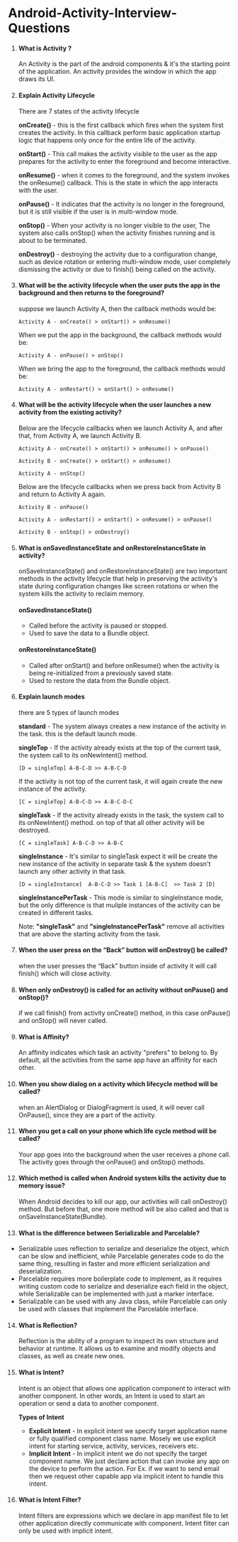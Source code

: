 # Android-Activity-Interview-Questions
1. #### What is Activity ?
   An Activity is the part of the android components & it's the starting point of the application. An activity provides the window in which the app draws its UI.
   
2. #### Explain Activity Lifecycle 
   There are 7 states of the activity lifecycle
   
   **onCreate()** - this is the first callback which fires when the system first creates the activity. In this callback perform basic application startup logic that happens only once 
   for the entire life of the activity.
   
   **onStart()** - This call makes the activity visible to the user as the app prepares for the activity to enter the foreground and become interactive.
   
   **onResume()** - when it comes to the foreground, and the system invokes the onResume() callback. This is the state in which the app interacts with the user.
   
   **onPause()** - It indicates that the activity is no longer in the foreground, but it is still visible if the user is in multi-window mode.
   
   **onStop()** - When your activity is no longer visible to the user, The system also calls onStop() when the activity finishes running and is about to be terminated.
   
   **onDestroy()** - destroying the activity due to a configuration change, such as device rotation or entering multi-window mode, user completely dismissing the activity or due to        finish() being called on the activity.
   
3. #### What will be the activity lifecycle when the user puts the app in the background and then returns to the foreground?
   suppose we launch Activity A, then the callback methods would be:

   ``` Activity A - onCreate() > onStart() > onResume() ```
   
   When we put the app in the background, the callback methods would be:

   ``` Activity A - onPause() > onStop() ```
   
   When we bring the app to the foreground, the callback methods would be:

   ``` Activity A - onRestart() > onStart() > onResume() ```

4. #### What will be the activity lifecycle when the user launches a new activity from the existing activity?

   Below are the lifecycle callbacks when we launch Activity A, and after that, from Activity A, we launch Activity B.

   ``` Activity A - onCreate() > onStart() > onResume() > onPause() ```

   ``` Activity B - onCreate() > onStart() > onResume() ```
   
   ``` Activity A - onStop() ```
   
   Below are the lifecycle callbacks when we press back from Activity B and return to Activity A again.

   ``` Activity B - onPause() ```

   ``` Activity A - onRestart() > onStart() > onResume() > onPause() ```
   
   ``` Activity B - onStop() > onDestroy() ```

5. #### What is onSavedInstanceState and onRestoreInstanceState in activity?
   onSaveInstanceState() and onRestoreInstanceState() are two important methods in the activity lifecycle that help in preserving the activity's state during configuration changes        like screen rotations or when the system kills the activity to reclaim memory.
   #### onSavedInstanceState() 
   - Called before the activity is paused or stopped.
   - Used to save the data to a Bundle object.
   #### onRestoreInstanceState() 
   - Called after onStart() and before onResume() when the activity is being re-initialized from a previously saved state.
   - Used to restore the data from the Bundle object.

6. #### Explain launch modes
   there are 5 types of launch modes
   
   **standard** - The system always creates a new instance of the activity in the task. this is the default launch mode.
    
   **singleTop** - If the activity already exists at the top of the current task, the system call to its onNewIntent() method.
   
   ``` [D = singleTop] A-B-C-D >> A-B-C-D ```
   
   If the activity is not top of the current task, it will again create the new instance of the activity.
   
   ``` [C = singleTop] A-B-C-D >> A-B-C-D-C ```
   
   **singleTask** - If the activity already exists in the task, the system call to its onNewIntent() method. on top of that all other activity will be destroyed.
   
   ``` [C = singleTask] A-B-C-D >> A-B-C ```
   
   **singleInstance** - It's similar to singleTask expect it will be create the new instance of the activity in separate task & the system doesn't launch any other activity in that        task.
   
   ``` [D = singleInstance]  A-B-C-D >> Task 1 [A-B-C]  >> Task 2 [D] ```
   
   **singleInstancePerTask** - This mode is similar to singleInstance mode, but the only difference is that muliple instances of the activity can be created in different tasks.

   Note: **"singleTask"** and **"singleInstancePerTask"** remove all activities that are above the starting activity from the task.

7. #### When the user press on the “Back” button will onDestroy() be called?
    when the user presses the “Back” button inside of activity it will call finish() which will close activity.
   
8. #### When only onDestroy() is called for an activity without onPause() and onStop()?
    if we call finish() from activity onCreate() method, in this case onPause() and onStop() will never called.
   
9. #### What is Affinity?
    An affinity indicates which task an activity "prefers" to belong to. By default, all the activities from the same app have an affinity for each other.
    
10. #### When you show dialog on a activity which lifecycle method will be called?
    when an AlertDialog or DialogFragment is used, it will never call OnPause(), since they are a part of the activity.
    
11. #### When you get a call on your phone which life cycle method will be called?
    Your app goes into the background when the user receives a phone call. The activity goes through the onPause() and onStop() methods.
    
12. #### Which method is called when Android system kills the activity due to memory issue?
    When Android decides to kill our app, our activities will call onDestroy() method. But before that, one more method will be also called and that is onSaveInstanceState(Bundle). 

13. #### What is the difference between Serializable and Parcelable?
   - Serializable uses reflection to serialize and deserialize the object, which can be slow and inefficient, while Parcelable generates code to do the same thing, resulting in faster      and more efficient serialization and deserialization.
   - Parcelable requires more boilerplate code to implement, as it requires writing custom code to serialize and deserialize each field in the object, while Serializable can be             implemented with just a marker interface.
   - Serializable can be used with any Java class, while Parcelable can only be used with classes that implement the Parcelable interface.

14. #### What is Reflection?
    Reflection is the ability of a program to inspect its own structure and behavior at runtime. It allows us to examine and modify objects and classes, as well as create new ones.

15. #### What is Intent?
    Intent is an object that allows one application component to interact with another component. In other words, an Intent is used to start an operation or send a data to another component.

    **Types of Intent**
    - **Explicit Intent** - In explicit intent we specify target application name or fully qualified component class name. Mosely we use explicit intent for starting service, activity, services, receivers etc. 
    - **Implicit Intent** - In implicit intent we do not specify the target component name. We just declare action that can invoke any app on the device to perform the action. For Ex. if we want to send email then we request other capable app via implicit intent to handle this intent.

16. #### What is Intent Filter?
    Intent filters are expressions which we declare in app manifest file to let other application directly communicate with component. Intent filter can only be used with implicit intent.





